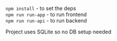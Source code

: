 ``npm install`` - to set the deps \
``npm run run-app`` - to run frontend \
``npm run run-api`` - to run backend

Project uses SQLite so no DB setup needed
 
